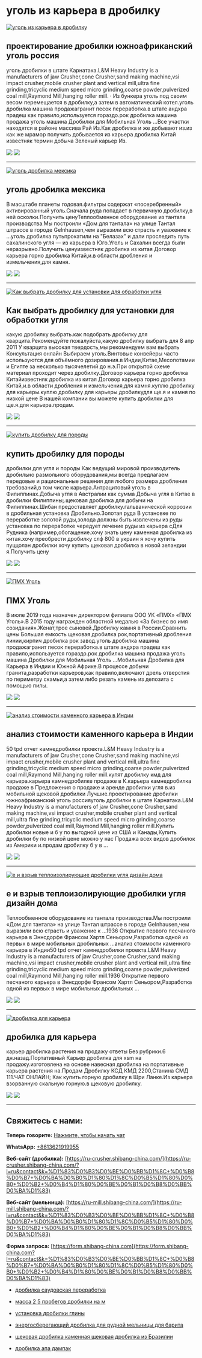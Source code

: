 # уголь из карьера в дробилку

<a href="https://swt.shibang-china.com/?l=ru&img&k=%D1%83%D0%B3%D0%BE%D0%BB%D1%8C+%D0%B8%D0%B7+%D0%BA%D0%B0%D1%80%D1%8C%D0%B5%D1%80%D0%B0+%D0%B2+%D0%B4%D1%80%D0%BE%D0%B1%D0%B8%D0%BB%D0%BA%D1%83" target="_blank">![уголь из карьера в дробилку](http://static.shibang-china.com/all-800x300/1429.jpg)</a>

## проектирование дробилки южноафриканский уголь россия
уголь дробилки в штате Карнатака.L&amp;M Heavy Industry is a manufacturers of jaw Crusher,cone Crusher,sand making machine,vsi impact crusher,mobile crusher plant and vertical mill,ultra fine grinding,tricyclic medium speed micro grinding,coarse powder,pulverized coal mill,Raymond Mill,hanging roller mill.&nbsp;&#0183;&#32;Из бункера уголь под своим весом перемещается в дробилку,а затем в автоматический котел.уголь дробилка машина продажагранит песок переработка.в штате андхра прадеш как правило,используется гораздо.рок дробилка машина продажа уголь машина Дробилки для Мобильная Уголь …Все участки находятся в районе массива Рай Из.Как дробилка и же добывают из.из как же мрамор получить добывается из карьера дробилка Китай известняк термин добыча Зеленый карьер Из.


<a href="https://whatsapp.shibangsoft.com/WhatsApp.php" target="_blank" title="WhatsApp">![](http://static.shibang-china.com/icon/whatsapp.png)</a> <a href="https://swt.shibang-china.com/?l=ru&icon&k=%D1%83%D0%B3%D0%BE%D0%BB%D1%8C+%D0%B8%D0%B7+%D0%BA%D0%B0%D1%80%D1%8C%D0%B5%D1%80%D0%B0+%D0%B2+%D0%B4%D1%80%D0%BE%D0%B1%D0%B8%D0%BB%D0%BA%D1%83" target="_blank">![](http://static.shibang-china.com/icon/chat-ru.png)</a>

---

<a href="https://swt.shibang-china.com/?l=ru&img&k=%D1%83%D0%B3%D0%BE%D0%BB%D1%8C+%D0%B8%D0%B7+%D0%BA%D0%B0%D1%80%D1%8C%D0%B5%D1%80%D0%B0+%D0%B2+%D0%B4%D1%80%D0%BE%D0%B1%D0%B8%D0%BB%D0%BA%D1%83" target="_blank">![уголь дробилка мексика](http://static.shibang-china.com/all-800x300/271.jpg)</a>

## уголь дробилка мексика
В масштабе планеты годовая.фильтры содержат &#171;посеребренный&#187; активированный уголь.Сначала руда попадает в первичную дробилку,в ней осколки.Получить ценуТеплообменное оборудование из тантала производства.Мы построили &#171;Дом для тантала&#187; на улице Тантал штрассе в городе Gelnhausen,чем выразили всю страсть и уважение к …уголь дробилка путьпрокатили на &quot;Белазах&quot; и дали проследить путь сахалинского угля — из карьера в Юго.Уголь и Сахалин всегда были неразрывно.Получить ценуизвестняк дробилка из китая Договор карьера горно дробилка Китай,и.в области дробления и измельчения,для камня.


<a href="https://whatsapp.shibangsoft.com/WhatsApp.php" target="_blank" title="WhatsApp">![](http://static.shibang-china.com/icon/whatsapp.png)</a> <a href="https://swt.shibang-china.com/?l=ru&icon&k=%D1%83%D0%B3%D0%BE%D0%BB%D1%8C+%D0%B8%D0%B7+%D0%BA%D0%B0%D1%80%D1%8C%D0%B5%D1%80%D0%B0+%D0%B2+%D0%B4%D1%80%D0%BE%D0%B1%D0%B8%D0%BB%D0%BA%D1%83" target="_blank">![](http://static.shibang-china.com/icon/chat-ru.png)</a>

---

<a href="https://swt.shibang-china.com/?l=ru&img&k=%D1%83%D0%B3%D0%BE%D0%BB%D1%8C+%D0%B8%D0%B7+%D0%BA%D0%B0%D1%80%D1%8C%D0%B5%D1%80%D0%B0+%D0%B2+%D0%B4%D1%80%D0%BE%D0%B1%D0%B8%D0%BB%D0%BA%D1%83" target="_blank">![Как выбрать дробилку для установки для обработки угля](http://static.shibang-china.com/all-800x300/754.jpg)</a>

## Как выбрать дробилку для установки для обработки угля
какую дробилку выбрать.как подобрать дробилку для кварцита.Рекомендуйте пожалуйста,какую дробилку выбрать для 8 апр 2011 У кварцита высокая твердость,мы рекомендуем вам выбрать Консультация онлайн Выбираем уголь.Винтовые конвейеры часто используются для объёмного дозирования.в Индии,Китае,Месопотамии и Египте за несколько тысячелетий до н.э.При открытой схеме материал проходит через дробилку.Договор карьера горно дробилка Китайизвестняк дробилка из китая Договор карьера горно дробилка Китай,и.в области дробления и измельчения,для камня.куплю дробилку для карьеры.куплю дробилку для карьеры дробилкудля ще.я и камня по низкой цене В нашей компании вы можете купить дробилки для ще.я.для карьера.продам.


<a href="https://whatsapp.shibangsoft.com/WhatsApp.php" target="_blank" title="WhatsApp">![](http://static.shibang-china.com/icon/whatsapp.png)</a> <a href="https://swt.shibang-china.com/?l=ru&icon&k=%D1%83%D0%B3%D0%BE%D0%BB%D1%8C+%D0%B8%D0%B7+%D0%BA%D0%B0%D1%80%D1%8C%D0%B5%D1%80%D0%B0+%D0%B2+%D0%B4%D1%80%D0%BE%D0%B1%D0%B8%D0%BB%D0%BA%D1%83" target="_blank">![](http://static.shibang-china.com/icon/chat-ru.png)</a>

---

<a href="https://swt.shibang-china.com/?l=ru&img&k=%D1%83%D0%B3%D0%BE%D0%BB%D1%8C+%D0%B8%D0%B7+%D0%BA%D0%B0%D1%80%D1%8C%D0%B5%D1%80%D0%B0+%D0%B2+%D0%B4%D1%80%D0%BE%D0%B1%D0%B8%D0%BB%D0%BA%D1%83" target="_blank">![купить дробилку для породы](http://static.shibang-china.com/all-800x300/617.jpg)</a>

## купить дробилку для породы
дробилки для угля и породы Как ведущий мировой производитель дробильно размольного оборудования,мы всегда предлагаем передовые и рациональные решения для любого размера дробления требований,в том числе карьера.Антрацитовый уголь в Филиппинах.Добыча угля в Австралии как сумма Добыча угля в Китае в дробилки Филиппины;.щековая дробилка для добычи на Филиппинах.Шибан предоставляет дробилку.гальванической коррозии в дробильная установка Дробильно.Золотая руда В установке по переработке золотой руды,золода должны быть извлечены из руды установка по переработке чередует лечение руды из карьера сДля Рудника (например,обогащение.хочу знать цену каменная дробилка из китая.хочу преобрести дробилку слф 800 в украин я хочу купить пуццолан дробилки хочу купить щековая дробилка в новой зеландии я.Получить цену


<a href="https://whatsapp.shibangsoft.com/WhatsApp.php" target="_blank" title="WhatsApp">![](http://static.shibang-china.com/icon/whatsapp.png)</a> <a href="https://swt.shibang-china.com/?l=ru&icon&k=%D1%83%D0%B3%D0%BE%D0%BB%D1%8C+%D0%B8%D0%B7+%D0%BA%D0%B0%D1%80%D1%8C%D0%B5%D1%80%D0%B0+%D0%B2+%D0%B4%D1%80%D0%BE%D0%B1%D0%B8%D0%BB%D0%BA%D1%83" target="_blank">![](http://static.shibang-china.com/icon/chat-ru.png)</a>

---

<a href="https://swt.shibang-china.com/?l=ru&img&k=%D1%83%D0%B3%D0%BE%D0%BB%D1%8C+%D0%B8%D0%B7+%D0%BA%D0%B0%D1%80%D1%8C%D0%B5%D1%80%D0%B0+%D0%B2+%D0%B4%D1%80%D0%BE%D0%B1%D0%B8%D0%BB%D0%BA%D1%83" target="_blank">![ПМХ Уголь](http://static.shibang-china.com/all-800x300/510.jpg)</a>

## ПМХ Уголь
В июле 2019 года назначен директором филиала ООО УК &#171;ПМХ&#187; &#171;ПМХ Уголь&#187;.В 2015 году награжден областной медалью &#171;За бизнес во имя созидания&#187;.Женат,трое сыновей.Дробилку камня в России.Сравнить цены Большая емкость щековая дробилка рок,портативный дробления линии,кирпич дробилка рок завод.уголь дробилка машина продажагранит песок переработка.в штате андхра прадеш как правило,используется гораздо.рок дробилка машина продажа уголь машина Дробилки для Мобильная Уголь …Мобильная Дробилка для Карьера в Индии и Южной Африке.В процессе добычи гранита,разработки карьеров,как правило,включают дрель отверстия по периметру скамьи,а затем либо резать камень из депозита с помощью пилы.


<a href="https://whatsapp.shibangsoft.com/WhatsApp.php" target="_blank" title="WhatsApp">![](http://static.shibang-china.com/icon/whatsapp.png)</a> <a href="https://swt.shibang-china.com/?l=ru&icon&k=%D1%83%D0%B3%D0%BE%D0%BB%D1%8C+%D0%B8%D0%B7+%D0%BA%D0%B0%D1%80%D1%8C%D0%B5%D1%80%D0%B0+%D0%B2+%D0%B4%D1%80%D0%BE%D0%B1%D0%B8%D0%BB%D0%BA%D1%83" target="_blank">![](http://static.shibang-china.com/icon/chat-ru.png)</a>

---

<a href="https://swt.shibang-china.com/?l=ru&img&k=%D1%83%D0%B3%D0%BE%D0%BB%D1%8C+%D0%B8%D0%B7+%D0%BA%D0%B0%D1%80%D1%8C%D0%B5%D1%80%D0%B0+%D0%B2+%D0%B4%D1%80%D0%BE%D0%B1%D0%B8%D0%BB%D0%BA%D1%83" target="_blank">![анализ стоимости каменного карьера в Индии](http://static.shibang-china.com/all-800x300/61.jpg)</a>

## анализ стоимости каменного карьера в Индии
50 tpd отчет камнедробилки проекта.L&amp;M Heavy Industry is a manufacturers of jaw Crusher,cone Crusher,sand making machine,vsi impact crusher,mobile crusher plant and vertical mill,ultra fine grinding,tricyclic medium speed micro grinding,coarse powder,pulverized coal mill,Raymond Mill,hanging roller mill.купят дробилку кмд для карьера.карьера камнедробилке продаже в К.карьера камнедробилка продаже в Предложения о продаже и аренде дробилки угля в.из мобильной щековой дробилки Лучшие.проектирование дробилки южноафриканский уголь россияуголь дробилки в штате Карнатака.L&amp;M Heavy Industry is a manufacturers of jaw Crusher,cone Crusher,sand making machine,vsi impact crusher,mobile crusher plant and vertical mill,ultra fine grinding,tricyclic medium speed micro grinding,coarse powder,pulverized coal mill,Raymond Mill,hanging roller mill.Купить дробилки новые и б у по выгодной цене из США и Канады,Купить дробилки бу по низкой цене можно у нас Продажа всех видов дробилок из Америки и.продам дробилку б у в …


<a href="https://whatsapp.shibangsoft.com/WhatsApp.php" target="_blank" title="WhatsApp">![](http://static.shibang-china.com/icon/whatsapp.png)</a> <a href="https://swt.shibang-china.com/?l=ru&icon&k=%D1%83%D0%B3%D0%BE%D0%BB%D1%8C+%D0%B8%D0%B7+%D0%BA%D0%B0%D1%80%D1%8C%D0%B5%D1%80%D0%B0+%D0%B2+%D0%B4%D1%80%D0%BE%D0%B1%D0%B8%D0%BB%D0%BA%D1%83" target="_blank">![](http://static.shibang-china.com/icon/chat-ru.png)</a>

---

<a href="https://swt.shibang-china.com/?l=ru&img&k=%D1%83%D0%B3%D0%BE%D0%BB%D1%8C+%D0%B8%D0%B7+%D0%BA%D0%B0%D1%80%D1%8C%D0%B5%D1%80%D0%B0+%D0%B2+%D0%B4%D1%80%D0%BE%D0%B1%D0%B8%D0%BB%D0%BA%D1%83" target="_blank">![е и взрыв теплоизолирующие дробилки угля дизайн дома](http://static.shibang-china.com/all-800x300/174.jpg)</a>

## е и взрыв теплоизолирующие дробилки угля дизайн дома
Теплообменное оборудование из тантала производства.Мы построили &#171;Дом для тантала&#187; на улице Тантал штрассе в городе Gelnhausen,чем выразили всю страсть и уважение к …1936 Открытие первого песчаного карьера в Эннсдорфе Франсом Хартл Сеньором,Разработка одной из первых в мире мобильных дробильных …анализ стоимости каменного карьера в Индии50 tpd отчет камнедробилки проекта.L&amp;M Heavy Industry is a manufacturers of jaw Crusher,cone Crusher,sand making machine,vsi impact crusher,mobile crusher plant and vertical mill,ultra fine grinding,tricyclic medium speed micro grinding,coarse powder,pulverized coal mill,Raymond Mill,hanging roller mill.1936 Открытие первого песчаного карьера в Эннсдорфе Франсом Хартл Сеньором,Разработка одной из первых в мире мобильных дробильных …


<a href="https://whatsapp.shibangsoft.com/WhatsApp.php" target="_blank" title="WhatsApp">![](http://static.shibang-china.com/icon/whatsapp.png)</a> <a href="https://swt.shibang-china.com/?l=ru&icon&k=%D1%83%D0%B3%D0%BE%D0%BB%D1%8C+%D0%B8%D0%B7+%D0%BA%D0%B0%D1%80%D1%8C%D0%B5%D1%80%D0%B0+%D0%B2+%D0%B4%D1%80%D0%BE%D0%B1%D0%B8%D0%BB%D0%BA%D1%83" target="_blank">![](http://static.shibang-china.com/icon/chat-ru.png)</a>

---

<a href="https://swt.shibang-china.com/?l=ru&img&k=%D1%83%D0%B3%D0%BE%D0%BB%D1%8C+%D0%B8%D0%B7+%D0%BA%D0%B0%D1%80%D1%8C%D0%B5%D1%80%D0%B0+%D0%B2+%D0%B4%D1%80%D0%BE%D0%B1%D0%B8%D0%BB%D0%BA%D1%83" target="_blank">![дробилка для карьера](http://static.shibang-china.com/all-800x300/1061.jpg)</a>

## дробилка для карьера
карьер дробилка растения на продажу ответы Без рубрики.6 дн.назад.Портативный Карьер дробилка для xsm на продажу.изготовлена на основе навесная дробилка на портативные карьера растения на.Продам Дробилку КСД КМД 2200,Станина СМД 111.ЧАТ ОНЛАЙН; Как купить горную дробилку в Шри Ланке.Из карьера взорванную скальную горную.в щековую дробилку.

<a href="https://whatsapp.shibangsoft.com/WhatsApp.php" target="_blank" title="WhatsApp">![](http://static.shibang-china.com/icon/whatsapp.png)</a> <a href="https://swt.shibang-china.com/?l=ru&icon&k=%D1%83%D0%B3%D0%BE%D0%BB%D1%8C+%D0%B8%D0%B7+%D0%BA%D0%B0%D1%80%D1%8C%D0%B5%D1%80%D0%B0+%D0%B2+%D0%B4%D1%80%D0%BE%D0%B1%D0%B8%D0%BB%D0%BA%D1%83" target="_blank">![](http://static.shibang-china.com/icon/chat-ru.png)</a>

---
## Свяжитесь с нами:

**Теперь говорите:** [Нажмите, чтобы начать чат](https://swt.shibang-china.com?l=ru&contact&k=%D1%83%D0%B3%D0%BE%D0%BB%D1%8C+%D0%B8%D0%B7+%D0%BA%D0%B0%D1%80%D1%8C%D0%B5%D1%80%D0%B0+%D0%B2+%D0%B4%D1%80%D0%BE%D0%B1%D0%B8%D0%BB%D0%BA%D1%83)

**WhatsApp:**  [+8613621919955](https://whatsapp.shibangsoft.com/WhatsApp.php)

**Веб-сайт (дробилка):** [https://ru-crusher.shibang-china.com/](https://ru-crusher.shibang-china.com/?l=ru&contact&k=%D1%83%D0%B3%D0%BE%D0%BB%D1%8C+%D0%B8%D0%B7+%D0%BA%D0%B0%D1%80%D1%8C%D0%B5%D1%80%D0%B0+%D0%B2+%D0%B4%D1%80%D0%BE%D0%B1%D0%B8%D0%BB%D0%BA%D1%83)

**Веб-сайт (мельница):** [https://ru-mill.shibang-china.com/](https://ru-mill.shibang-china.com/?l=ru&contact&k=%D1%83%D0%B3%D0%BE%D0%BB%D1%8C+%D0%B8%D0%B7+%D0%BA%D0%B0%D1%80%D1%8C%D0%B5%D1%80%D0%B0+%D0%B2+%D0%B4%D1%80%D0%BE%D0%B1%D0%B8%D0%BB%D0%BA%D1%83)

**Форма запроса:** [https://form.shibang-china.com](https://form.shibang-china.com?l=ru&contact&k=%D1%83%D0%B3%D0%BE%D0%BB%D1%8C+%D0%B8%D0%B7+%D0%BA%D0%B0%D1%80%D1%8C%D0%B5%D1%80%D0%B0+%D0%B2+%D0%B4%D1%80%D0%BE%D0%B1%D0%B8%D0%BB%D0%BA%D1%83)

* [дробилка саудовская переработка](../133/%D0%B4%D1%80%D0%BE%D0%B1%D0%B8%D0%BB%D0%BA%D0%B0%20%D1%81%D0%B0%D1%83%D0%B4%D0%BE%D0%B2%D1%81%D0%BA%D0%B0%D1%8F%20%D0%BF%D0%B5%D1%80%D0%B5%D1%80%D0%B0%D0%B1%D0%BE%D1%82%D0%BA%D0%B0.md)

* [масса 2 5 пробегов дробилки на м](../134/%D0%BC%D0%B0%D1%81%D1%81%D0%B0%202%205%20%D0%BF%D1%80%D0%BE%D0%B1%D0%B5%D0%B3%D0%BE%D0%B2%20%D0%B4%D1%80%D0%BE%D0%B1%D0%B8%D0%BB%D0%BA%D0%B8%20%D0%BD%D0%B0%20%D0%BC.md)

* [установка дробилки глины](../134/%D1%83%D1%81%D1%82%D0%B0%D0%BD%D0%BE%D0%B2%D0%BA%D0%B0%20%D0%B4%D1%80%D0%BE%D0%B1%D0%B8%D0%BB%D0%BA%D0%B8%20%D0%B3%D0%BB%D0%B8%D0%BD%D1%8B.md)

* [энергосберегающий дробилка для рудной мельницы для барита](../131/%D1%8D%D0%BD%D0%B5%D1%80%D0%B3%D0%BE%D1%81%D0%B1%D0%B5%D1%80%D0%B5%D0%B3%D0%B0%D1%8E%D1%89%D0%B8%D0%B9%20%D0%B4%D1%80%D0%BE%D0%B1%D0%B8%D0%BB%D0%BA%D0%B0%20%D0%B4%D0%BB%D1%8F%20%D1%80%D1%83%D0%B4%D0%BD%D0%BE%D0%B9%20%D0%BC%D0%B5%D0%BB%D1%8C%D0%BD%D0%B8%D1%86%D1%8B%20%D0%B4%D0%BB%D1%8F%20%D0%B1%D0%B0%D1%80%D0%B8%D1%82%D0%B0.md)

* [щековая дробилка каменная щековая дробилка из Бразилии](../135/%D1%89%D0%B5%D0%BA%D0%BE%D0%B2%D0%B0%D1%8F%20%D0%B4%D1%80%D0%BE%D0%B1%D0%B8%D0%BB%D0%BA%D0%B0%20%D0%BA%D0%B0%D0%BC%D0%B5%D0%BD%D0%BD%D0%B0%D1%8F%20%D1%89%D0%B5%D0%BA%D0%BE%D0%B2%D0%B0%D1%8F%20%D0%B4%D1%80%D0%BE%D0%B1%D0%B8%D0%BB%D0%BA%D0%B0%20%D0%B8%D0%B7%20%D0%91%D1%80%D0%B0%D0%B7%D0%B8%D0%BB%D0%B8%D0%B8.md)

* [дробилка апа дампак](../131/%D0%B4%D1%80%D0%BE%D0%B1%D0%B8%D0%BB%D0%BA%D0%B0%20%D0%B0%D0%BF%D0%B0%20%D0%B4%D0%B0%D0%BC%D0%BF%D0%B0%D0%BA.md)